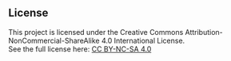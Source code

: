 ## License

This project is licensed under the Creative Commons Attribution-NonCommercial-ShareAlike 4.0 International License.  
See the full license here: [CC BY-NC-SA 4.0](https://creativecommons.org/licenses/by-nc-sa/4.0/)
